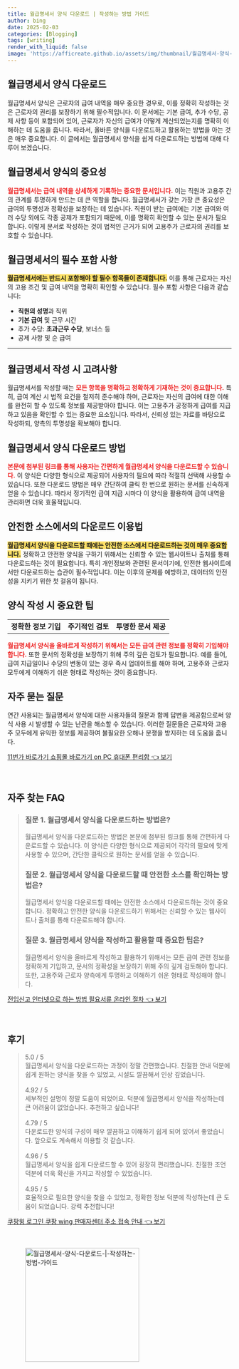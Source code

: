 ```yaml
---
title: 월급명세서 양식 다운로드 | 작성하는 방법 가이드
author: bing
date: 2025-02-03
categories: [Blogging]
tags: [writing]
render_with_liquid: false
image: 'https://afficreate.github.io/assets/img/thumbnail/월급명세서-양식-다운로드-|-작성하는-방법-가이드.webp'
---
```



<h2 id='월급명세서_양식_다운로드'>월급명세서 양식 다운로드</h2>

<p>월급명세서 양식은 근로자의 급여 내역을 매우 중요한 경우로, 이를 정확히 작성하는 것은 근로자의 권리를 보장하기 위해 필수적입니다. 이 문서에는 기본 급여, 추가 수당, 공제 사항 등이 포함되어 있어, 근로자가 자신의 급여가 어떻게 계산되었는지를 명확히 이해하는 데 도움을 줍니다. 따라서, 올바른 양식을 다운로드하고 활용하는 방법을 아는 것은 매우 중요합니다. 이 글에서는 월급명세서 양식을 쉽게 다운로드하는 방법에 대해 다루어 보겠습니다.</p>

<h2 id='월급명세서_양식의_중요성'>월급명세서 양식의 중요성</h2>

<p><b><span style="color: #ee2323;">월급명세서는 급여 내역을 상세하게 기록하는 중요한 문서입니다.</span></b> 이는 직원과 고용주 간의 관계를 투명하게 만드는 데 큰 역할을 합니다. 월급명세서가 갖는 가장 큰 중요성은 급여의 투명성과 정확성을 보장하는 데 있습니다. 직원이 받는 급여에는 기본 급여와 여러 수당 외에도 각종 공제가 포함되기 때문에, 이를 명확히 확인할 수 있는 문서가 필요합니다. 이렇게 문서로 작성하는 것이 법적인 근거가 되어 고용주가 근로자의 권리를 보호할 수 있습니다.</p>

<h2 id='월급명세서의_필수_포함_사항'>월급명세서의 필수 포함 사항</h2>

<p><b><span style="background-color: #ffe066;">월급명세서에는 반드시 포함해야 할 필수 항목들이 존재합니다.</span></b> 이를 통해 근로자는 자신의 고용 조건 및 급여 내역을 명확히 확인할 수 있습니다. 필수 포함 사항은 다음과 같습니다:</p>

<ul>
    <li><b>직원의 성명</b>과 직위</li>
    <li><b>기본 급여</b> 및 근무 시간</li>
    <li>추가 수당: <b>초과근무 수당</b>, 보너스 등</li>
    <li>공제 사항 및 순 급여</li>
</ul>

<hr />

<h2 id='월급명세서_작성_시_고려사항'>월급명세서 작성 시 고려사항</h2>

<p>월급명세서를 작성할 때는 <b><span style="color: #ee2323;">모든 항목을 명확하고 정확하게 기재하는 것이 중요합니다.</span></b> 특히, 급여 계산 시 법적 요건을 철저히 준수해야 하며, 근로자는 자신의 급여에 대한 이해를 완전히 할 수 있도록 정보를 제공받아야 합니다. 이는 고용주가 공정하게 급여를 지급하고 있음을 확인할 수 있는 중요한 요소입니다. 따라서, 신뢰성 있는 자료를 바탕으로 작성하되, 양측의 투명성을 확보해야 합니다.</p>

<h2 id='월급명세서_양식_다운로드_방법'>월급명세서 양식 다운로드 방법</h2>

<p><b><span style="color: #ee2323;">본문에 첨부된 링크를 통해 사용자는 간편하게 월급명세서 양식을 다운로드할 수 있습니다.</span></b> 이 양식은 다양한 형식으로 제공되어 사용자의 필요에 따라 적절히 선택해 사용할 수 있습니다. 또한 다운로드 방법은 매우 간단하여 클릭 한 번으로 원하는 문서를 신속하게 얻을 수 있습니다. 따라서 정기적인 급여 지급 시마다 이 양식을 활용하여 급여 내역을 관리하면 더욱 효율적입니다.</p>

<h2 id='안전한_소스에서의_다운로드_이용법'>안전한 소스에서의 다운로드 이용법</h2>

<p><b><span style="background-color: #ffe066;">월급명세서 양식을 다운로드할 때에는 안전한 소스에서 다운로드하는 것이 매우 중요합니다.</span></b> 정확하고 안전한 양식을 구하기 위해서는 신뢰할 수 있는 웹사이트나 출처를 통해 다운로드하는 것이 필요합니다. 특히 개인정보와 관련된 문서이기에, 안전한 웹사이트에서만 다운로드하는 습관이 필수적입니다. 이는 이후의 문제를 예방하고, 데이터의 안전성을 지키기 위한 첫 걸음이 됩니다.</p>

<h2 id='양식_작성_시_중요한_팁'>양식 작성 시 중요한 팁</h2>

<table>
    <tr>
        <td><b>정확한 정보 기입</b></td>
        <td><b>주기적인 검토</b></td>
        <td><b>투명한 문서 제공</b></td>
    </tr>
</table>

<p><b><span style="color: #ee2323;">월급명세서 양식을 올바르게 작성하기 위해서는 모든 급여 관련 정보를 정확히 기입해야 합니다.</span></b> 또한 문서의 정확성을 보장하기 위해 주의 깊은 검토가 필요합니다. 예를 들어, 급여 지급일이나 수당의 변동이 있는 경우 즉시 업데이트를 해야 하며, 고용주와 근로자 모두에게 이해하기 쉬운 형태로 작성하는 것이 중요합니다.</p>

<h2 id='자주_묻는_질문'>자주 묻는 질문</h2>

<p>연간 사용되는 월급명세서 양식에 대한 사용자들의 질문과 함께 답변을 제공함으로써 양식 사용 시 발생할 수 있는 난관을 해소할 수 있습니다. 이러한 질문들은 근로자와 고용주 모두에게 유익한 정보를 제공하여 불필요한 오해나 분쟁을 방지하는 데 도움을 줍니다.</p>


<p><a class="click-button" title="11번가 바로가기 쇼핑몰 바로가기 on PC 휴대폰 편리함" href="https://afficreate.github.io/posts/11%EB%B2%88%EA%B0%80-%EB%B0%94%EB%A1%9C%EA%B0%80%EA%B8%B0-%EC%87%BC%ED%95%91%EB%AA%B0-%EB%B0%94%EB%A1%9C%EA%B0%80%EA%B8%B0-on-PC-%ED%9C%B4%EB%8C%80%ED%8F%B0-%ED%8E%B8%EB%A6%AC%ED%95%A8/" rel="dofollow">11번가 바로가기 쇼핑몰 바로가기 on PC 휴대폰 편리함 👈 보기</a></p><br>
<h2 id='자주_찾는_FAQ'>자주 찾는 FAQ</h2>
<div itemscope="" itemtype="https://schema.org/FAQPage"> 
<blockquote> 
<div itemscope="" itemprop="mainEntity" itemtype="https://schema.org/Question"> 
<h3 itemprop="name">질문 1. 월급명세서 양식을 다운로드하는 방법은?</h3> 
<div itemscope="" itemprop="acceptedAnswer" itemtype="https://schema.org/Answer"> 
<span itemprop="text"> 
<p>월급명세서 양식을 다운로드하는 방법은 본문에 첨부된 링크를 통해 간편하게 다운로드할 수 있습니다. 이 양식은 다양한 형식으로 제공되어 각각의 필요에 맞게 사용할 수 있으며, 간단한 클릭으로 원하는 문서를 얻을 수 있습니다.</p> 
</span> 
</div> 
</div> 

<div itemscope="" itemprop="mainEntity" itemtype="https://schema.org/Question"> 
<h3 itemprop="name">질문 2. 월급명세서 양식을 다운로드할 때 안전한 소스를 확인하는 방법은?</h3> 
<div itemscope="" itemprop="acceptedAnswer" itemtype="https://schema.org/Answer"> 
<span itemprop="text"> 
<p>월급명세서 양식을 다운로드할 때에는 안전한 소스에서 다운로드하는 것이 중요합니다. 정확하고 안전한 양식을 다운로드하기 위해서는 신뢰할 수 있는 웹사이트나 출처를 통해 다운로드해야 합니다.</p> 
</span> 
</div> 
</div> 

<div itemscope="" itemprop="mainEntity" itemtype="https://schema.org/Question"> 
<h3 itemprop="name">질문 3. 월급명세서 양식을 작성하고 활용할 때 중요한 팁은?</h3> 
<div itemscope="" itemprop="acceptedAnswer" itemtype="https://schema.org/Answer"> 
<span itemprop="text"> 
<p>월급명세서 양식을 올바르게 작성하고 활용하기 위해서는 모든 급여 관련 정보를 정확하게 기입하고, 문서의 정확성을 보장하기 위해 주의 깊게 검토해야 합니다. 또한, 고용주와 근로자 양측에게 투명하고 이해하기 쉬운 형태로 작성해야 합니다.</p> 
</span> 
</div> 
</div> 
</blockquote> 
</div>
<p><a class="click-button" title="전입신고 인터넷으로 하는 방법 필요서류 온라인 절차" href="https://afficreate.github.io/posts/%EC%A0%84%EC%9E%85%EC%8B%A0%EA%B3%A0-%EC%9D%B8%ED%84%B0%EB%84%B7%EC%9C%BC%EB%A1%9C-%ED%95%98%EB%8A%94-%EB%B0%A9%EB%B2%95-%ED%95%84%EC%9A%94%EC%84%9C%EB%A5%98-%EC%98%A8%EB%9D%BC%EC%9D%B8-%EC%A0%88%EC%B0%A8/" rel="dofollow">전입신고 인터넷으로 하는 방법 필요서류 온라인 절차 👈 보기</a></p><br>
<h2 id='후기'>후기</h2>
<div itemscope itemtype="https://schema.org/Product">
  <blockquote>
  <div itemprop="review" itemscope itemtype="https://schema.org/Review">
      <div itemprop="reviewRating" itemscope itemtype="https://schema.org/Rating"> <span itemprop="ratingValue">5.0</span> / <span itemprop="bestRating">5</span> </div>
      <span itemprop="reviewBody">월급명세서 양식을 다운로드하는 과정이 정말 간편했습니다. 친절한 안내 덕분에 쉽게 원하는 양식을 찾을 수 있었고, 시설도 깔끔해서 인상 깊었습니다.</span>
  </div>
  <br>
  <div itemprop="review" itemscope itemtype="https://schema.org/Review">
      <div itemprop="reviewRating" itemscope itemtype="https://schema.org/Rating"> <span itemprop="ratingValue">4.92</span> / <span itemprop="bestRating">5</span> </div>
      <span itemprop="reviewBody">세부적인 설명이 정말 도움이 되었어요. 덕분에 월급명세서 양식을 작성하는데 큰 어려움이 없었습니다. 추천하고 싶습니다!</span>
  </div>
  <br>
  <div itemprop="review" itemscope itemtype="https://schema.org/Review">
      <div itemprop="reviewRating" itemscope itemtype="https://schema.org/Rating"> <span itemprop="ratingValue">4.79</span> / <span itemprop="bestRating">5</span> </div>
      <span itemprop="reviewBody">다운로드한 양식의 구성이 매우 깔끔하고 이해하기 쉽게 되어 있어서 좋았습니다. 앞으로도 계속해서 이용할 것 같습니다.</span>
  </div>
  <br>
  <div itemprop="review" itemscope itemtype="https://schema.org/Review">
      <div itemprop="reviewRating" itemscope itemtype="https://schema.org/Rating"> <span itemprop="ratingValue">4.96</span> / <span itemprop="bestRating">5</span> </div>
      <span itemprop="reviewBody">월급명세서 양식을 쉽게 다운로드할 수 있어 굉장히 편리했습니다. 친절한 조언 덕분에 더욱 확신을 가지고 작성할 수 있었습니다.</span>
  </div>
  <br>
  <div itemprop="review" itemscope itemtype="https://schema.org/Review">
      <div itemprop="reviewRating" itemscope itemtype="https://schema.org/Rating"> <span itemprop="ratingValue">4.95</span> / <span itemprop="bestRating">5</span> </div>
      <span itemprop="reviewBody">효율적으로 필요한 양식을 찾을 수 있었고, 정확한 정보 덕분에 작성하는데 큰 도움이 되었습니다. 강력 추천합니다!</span>
  </div>
  </blockquote>
</div>
<p><a class="click-button" title="쿠팡윙 로그인 쿠팡 wing 판매자센터 주소 접속 안내" href="https://afficreate.github.io/posts/%EC%BF%A0%ED%8C%A1%EC%9C%99-%EB%A1%9C%EA%B7%B8%EC%9D%B8-%EC%BF%A0%ED%8C%A1-wing-%ED%8C%90%EB%A7%A4%EC%9E%90%EC%84%BC%ED%84%B0-%EC%A3%BC%EC%86%8C-%EC%A0%91%EC%86%8D-%EC%95%88%EB%82%B4/" rel="dofollow">쿠팡윙 로그인 쿠팡 wing 판매자센터 주소 접속 안내 👈 보기</a></p><br>
<figure class="image"><img src="https://afficreate.github.io/assets/img/thumbnail/월급명세서-양식-다운로드-|-작성하는-방법-가이드.webp" alt="월급명세서-양식-다운로드-|-작성하는-방법-가이드" width="256" height="256"></figure>